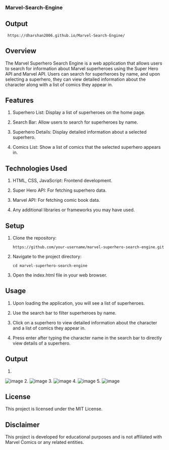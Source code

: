 ### Marvel-Search-Engine

## Output

     https://dharshan2006.github.io/Marvel-Search-Engine/

## Overview

The Marvel Superhero Search Engine is a web application that allows users to search for information about Marvel superheroes using the Super Hero API and Marvel API. Users can search for superheroes by name, and upon selecting a superhero, they can view detailed information about the character along with a list of comics they appear in.

## Features

1. Superhero List: Display a list of superheroes on the home page.

2. Search Bar: Allow users to search for superheroes by name.

3. Superhero Details: Display detailed information about a selected superhero.

4. Comics List: Show a list of comics that the selected superhero appears in.

## Technologies Used

1. HTML, CSS, JavaScript: Frontend development.

2. Super Hero API: For fetching superhero data.

3. Marvel API: For fetching comic book data.

4. Any additional libraries or frameworks you may have used.

## Setup

1. Clone the repository:

       https://github.com/your-username/marvel-superhero-search-engine.git

2. Navigate to the project directory:

       cd marvel-superhero-search-engine

3. Open the index.html file in your web browser.

## Usage

1. Upon loading the application, you will see a list of superheroes.

2. Use the search bar to filter superheroes by name.

3. Click on a superhero to view detailed information about the character and a list of comics they appear in.

4. Press enter after typing the character name in the search bar to directly view details of a superhero.

## Output

1. 
![image](https://github.com/Dharshan2006/Marvel-Search-Engine/assets/170021990/f506532a-df3a-4377-b087-ccca49e85ba7)
2. 
![image](https://github.com/Dharshan2006/Marvel-Search-Engine/assets/170021990/577b0823-e901-4843-8606-c566565274f4)
3. 
![image](https://github.com/Dharshan2006/Marvel-Search-Engine/assets/170021990/010ec90b-eba0-463a-9055-4a5857d17aea)
4. 
![image](https://github.com/Dharshan2006/Marvel-Search-Engine/assets/170021990/95fd00e7-8bba-4130-b0ed-cbfb1f1f2531)
5. 
![image](https://github.com/Dharshan2006/Marvel-Search-Engine/assets/170021990/c468ca1f-a2be-4bd4-a193-3d4c4038f088)

## License

This project is licensed under the MIT License.

## Disclaimer

This project is developed for educational purposes and is not affiliated with Marvel Comics or any related entities.
